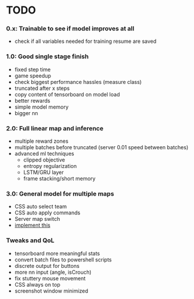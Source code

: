 # TODO

### **0.x:** Trainable to see if model improves at all
- check if all variables needed for training resume are saved

### **1.0:** Good single stage finish
- fixed step time
- game speedup
- check biggest performance hassles (measure class)
- truncated after x steps
- copy content of tensorboard on model load
- better rewards
- simple model memory
- bigger nn

### **2.0:** Full linear map and inference
- multiple reward zones
- multiple batches before truncated (server 0.01 speed between batches)
- advanced ml techniques
    - clipped objective
    - entropy regularization
    - LSTM/GRU layer
    - frame stacking/short memory

### **3.0:** General model for multiple maps
- CSS auto select team
- CSS auto apply commands
- Server map switch
- [implement this](https://chatgpt.com/share/67a9d4b2-def8-8003-b0ff-6ebd88052055)

### **Tweaks and QoL**
- tensorboard more meaningful stats
- convert batch files to powershell scripts
- discrete output for buttons
- more nn input (angle, isCrouch)
- fix stuttery mouse movement
- CSS always on top
- screenshot window minimized
